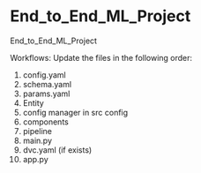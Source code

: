 # End_to_End_ML_Project
End_to_End_ML_Project

Workflows:
Update the files in the following order:
1. config.yaml
2. schema.yaml
3. params.yaml
4. Entity
5. config manager in src config
6. components
7. pipeline
8. main.py
9. dvc.yaml (if exists)
10. app.py